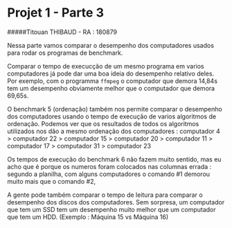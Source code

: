# Projet 1 - Parte 3
#####Titouan THIBAUD - RA : 180879

Nessa parte vamos comparar o desempenho dos computadores usados para rodar os programas de benchmark. 

Comparar o tempo de execucção de um mesmo programa em varios computadores já pode dar uma boa ideia do desempenho relativo deles. 
Por exemplo, com o programma `ffmpeg` o computador que demora 14,84s tem um desempenho obviamente melhor que o computador que demora 69,65s.

O benchmark 5 (ordenação) também nos permite comparar o desempenho dos computadores usando o tempo de execução de varios algoritmos de ordenação. 
Podemos ver que os resultados de todos os algoritmos utilizados nos dão a mesmo ordenação dos computadores : computador 4 > computador 22 > computador 15 > computador 20 > computador 11 > computador 17 > computador 31 > computador 23    

Os tempos de execução do benchmark 6 não fazem muito sentido, mas eu acho que é porque os numeros foram colocados nas columnas errada : segundo a planilha, com alguns computadores o comando #1 demorou muito mais que o comando #2, 

A gente pode também comparar o tempo de leitura para comparar o desempenho dos discos dos computadores. Sem sorpresa, um computador que tem um SSD tem um desempenho muito melhor que um computador que tem um HDD. 
(Exemplo : Máquina 15 vs Máquina 16) 
